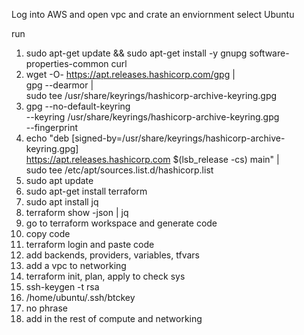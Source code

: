 Log into AWS and open vpc and crate an enviornment
select Ubuntu

run
1. sudo apt-get update && sudo apt-get install -y gnupg software-properties-common curl
2. wget -O- https://apt.releases.hashicorp.com/gpg | \
    gpg --dearmor | \
    sudo tee /usr/share/keyrings/hashicorp-archive-keyring.gpg
3. gpg --no-default-keyring \
    --keyring /usr/share/keyrings/hashicorp-archive-keyring.gpg \
    --fingerprint
4. echo "deb [signed-by=/usr/share/keyrings/hashicorp-archive-keyring.gpg] \
    https://apt.releases.hashicorp.com $(lsb_release -cs) main" | \
    sudo tee /etc/apt/sources.list.d/hashicorp.list
5. sudo apt update
6. sudo apt-get install terraform
7. sudo apt install jq
8. terraform show -json | jq
9. go to terraform workspace and generate code
10. copy code 
11. terraform login and paste code
12. add backends, providers, variables, tfvars
13. add a vpc to networking
14. terraform init, plan, apply to check sys
15. ssh-keygen -t rsa
16. /home/ubuntu/.ssh/btckey
17. no phrase
18. add in the rest of compute and networking
 